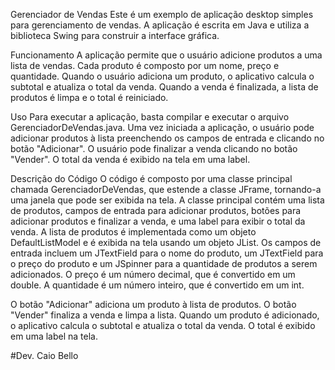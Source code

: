 
Gerenciador de Vendas
Este é um exemplo de aplicação desktop simples para gerenciamento de vendas. A aplicação é escrita em Java e utiliza a biblioteca Swing para construir a interface gráfica.

Funcionamento
A aplicação permite que o usuário adicione produtos a uma lista de vendas. Cada produto é composto por um nome, preço e quantidade. Quando o usuário adiciona um produto, o aplicativo calcula o subtotal e atualiza o total da venda. Quando a venda é finalizada, a lista de produtos é limpa e o total é reiniciado.

Uso
Para executar a aplicação, basta compilar e executar o arquivo GerenciadorDeVendas.java. Uma vez iniciada a aplicação, o usuário pode adicionar produtos à lista preenchendo os campos de entrada e clicando no botão "Adicionar". O usuário pode finalizar a venda clicando no botão "Vender". O total da venda é exibido na tela em uma label.

Descrição do Código
O código é composto por uma classe principal chamada GerenciadorDeVendas, que estende a classe JFrame, tornando-a uma janela que pode ser exibida na tela. A classe principal contém uma lista de produtos, campos de entrada para adicionar produtos, botões para adicionar produtos e finalizar a venda, e uma label para exibir o total da venda. A lista de produtos é implementada como um objeto DefaultListModel<String> e é exibida na tela usando um objeto JList<String>. Os campos de entrada incluem um JTextField para o nome do produto, um JTextField para o preço do produto e um JSpinner para a quantidade de produtos a serem adicionados. O preço é um número decimal, que é convertido em um double. A quantidade é um número inteiro, que é convertido em um int.

O botão "Adicionar" adiciona um produto à lista de produtos. O botão "Vender" finaliza a venda e limpa a lista. Quando um produto é adicionado, o aplicativo calcula o subtotal e atualiza o total da venda. O total é exibido em uma label na tela.

#Dev. Caio Bello
